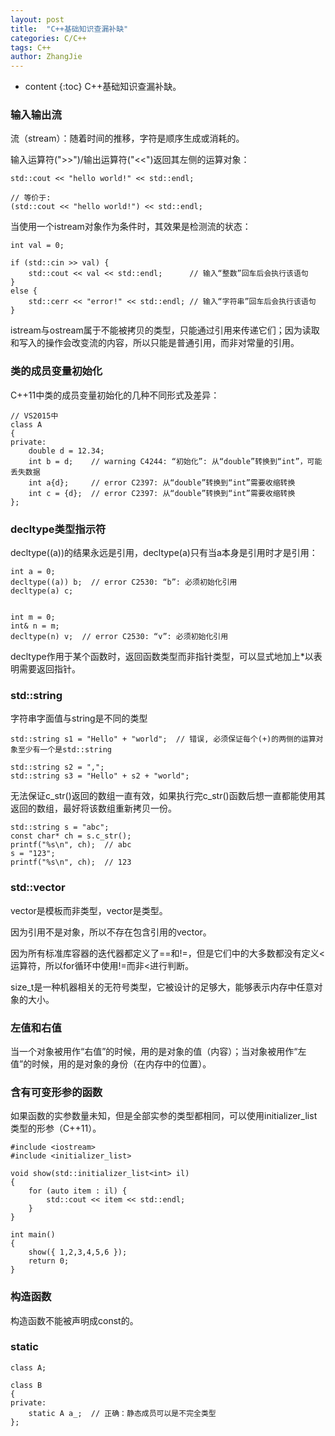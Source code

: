 ```yaml
---
layout: post
title:  "C++基础知识查漏补缺"
categories: C/C++
tags: C++
author: ZhangJie
---
```


* content
{:toc}
C++基础知识查漏补缺。




### 输入输出流

流（stream）：随着时间的推移，字符是顺序生成或消耗的。

输入运算符(">>")/输出运算符("<<")返回其左侧的运算对象：
```
std::cout << "hello world!" << std::endl;

// 等价于:
(std::cout << "hello world!") << std::endl;
```

当使用一个istream对象作为条件时，其效果是检测流的状态：
```
int val = 0;

if (std::cin >> val) {
    std::cout << val << std::endl;      // 输入“整数”回车后会执行该语句
}
else {
    std::cerr << "error!" << std::endl; // 输入“字符串”回车后会执行该语句
}
```

istream与ostream属于不能被拷贝的类型，只能通过引用来传递它们；因为读取和写入的操作会改变流的内容，所以只能是普通引用，而非对常量的引用。


### 类的成员变量初始化

C++11中类的成员变量初始化的几种不同形式及差异：
```
// VS2015中
class A
{
private:
    double d = 12.34;
    int b = d;    // warning C4244: “初始化”: 从“double”转换到“int”，可能丢失数据
    int a{d};     // error C2397: 从“double”转换到“int”需要收缩转换
    int c = {d};  // error C2397: 从“double”转换到“int”需要收缩转换
};

```

### decltype类型指示符

decltype((a))的结果永远是引用，decltype(a)只有当a本身是引用时才是引用：
```
int a = 0;
decltype((a)) b;  // error C2530: “b”: 必须初始化引用
decltype(a) c;


int m = 0;
int& n = m;
decltype(n) v;  // error C2530: “v”: 必须初始化引用
```

decltype作用于某个函数时，返回函数类型而非指针类型，可以显式地加上*以表明需要返回指针。


### std::string

字符串字面值与string是不同的类型
```
std::string s1 = "Hello" + "world";  // 错误, 必须保证每个(+)的两侧的运算对象至少有一个是std::string

std::string s2 = ",";
std::string s3 = "Hello" + s2 + "world";
```

无法保证c_str()返回的数组一直有效，如果执行完c_str()函数后想一直都能使用其返回的数组，最好将该数组重新拷贝一份。
```
std::string s = "abc";
const char* ch = s.c_str();
printf("%s\n", ch);  // abc
s = "123";
printf("%s\n", ch);  // 123
```

### std::vector

vector是模板而非类型，vector<int>是类型。

因为引用不是对象，所以不存在包含引用的vector。

因为所有标准库容器的迭代器都定义了==和!=，但是它们中的大多数都没有定义<运算符，所以for循环中使用!=而非<进行判断。

size_t是一种机器相关的无符号类型，它被设计的足够大，能够表示内存中任意对象的大小。


### 左值和右值

当一个对象被用作“右值”的时候，用的是对象的值（内容）；当对象被用作“左值”的时候，用的是对象的身份（在内存中的位置）。


### 含有可变形参的函数

如果函数的实参数量未知，但是全部实参的类型都相同，可以使用initializer_list类型的形参（C++11）。
```
#include <iostream>
#include <initializer_list>

void show(std::initializer_list<int> il)
{
    for (auto item : il) {
        std::cout << item << std::endl;
    }
}

int main()
{
    show({ 1,2,3,4,5,6 });
    return 0;
}
```

### 构造函数

构造函数不能被声明成const的。


### static
```
class A;

class B
{
private:
    static A a_;  // 正确：静态成员可以是不完全类型
};
```

